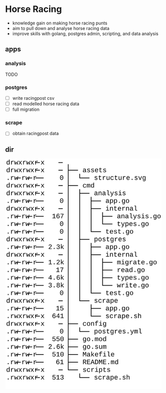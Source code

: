 # Horse Racing

- knowledge gain on making horse racing punts
- aim to pull down and analyse horse racing data 
- improve skills with golang, postgres admin, scripting, and data analysis

## apps

### analysis

TODO

### postgres

- [ ] write racingpost csv
- [ ] read modelled horse racing data
- [ ] full migration

### scrape

- [ ] obtain racingpost data

## dir

![dir](/assets/structure.svg)
